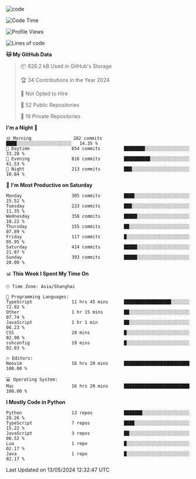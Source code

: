 
<!--
**liuyaanng/liuyaanng** is a ✨ _special_ ✨ repository because its `README.md` (this file) appears on your GitHub profile.

Here are some ideas to get you started:

- 🔭 I’m currently working on ...
- 🌱 I’m currently learning ...
- 👯 I’m looking to collaborate on ...
- 🤔 I’m looking for help with ...
- 💬 Ask me about ...
- 📫 How to reach me: ...
- 😄 Pronouns: ...
- ⚡ Fun fact: ...
-->


![code](https://cdn.jsdelivr.net/gh/liuyaanng/liuyaanng@1.0/code.gif) 

<!--START_SECTION:waka-->
![Code Time](http://img.shields.io/badge/Code%20Time-376%20hrs%2038%20mins-blue)

![Profile Views](http://img.shields.io/badge/Profile%20Views-0-blue)

![Lines of code](https://img.shields.io/badge/From%20Hello%20World%20I%27ve%20Written-14.6%20million%20lines%20of%20code-blue)

**🐱 My GitHub Data** 

> 📦 826.2 kB Used in GitHub's Storage 
 > 
> 🏆 34 Contributions in the Year 2024
 > 
> 🚫 Not Opted to Hire
 > 
> 📜 52 Public Repositories 
 > 
> 🔑 19 Private Repositories 
 > 
**I'm a Night 🦉** 

```text
🌞 Morning                282 commits         ████░░░░░░░░░░░░░░░░░░░░░   14.35 % 
🌆 Daytime                654 commits         ████████░░░░░░░░░░░░░░░░░   33.28 % 
🌃 Evening                816 commits         ██████████░░░░░░░░░░░░░░░   41.53 % 
🌙 Night                  213 commits         ███░░░░░░░░░░░░░░░░░░░░░░   10.84 % 
```
📅 **I'm Most Productive on Saturday** 

```text
Monday                   305 commits         ████░░░░░░░░░░░░░░░░░░░░░   15.52 % 
Tuesday                  223 commits         ███░░░░░░░░░░░░░░░░░░░░░░   11.35 % 
Wednesday                358 commits         █████░░░░░░░░░░░░░░░░░░░░   18.22 % 
Thursday                 155 commits         ██░░░░░░░░░░░░░░░░░░░░░░░   07.89 % 
Friday                   117 commits         █░░░░░░░░░░░░░░░░░░░░░░░░   05.95 % 
Saturday                 414 commits         █████░░░░░░░░░░░░░░░░░░░░   21.07 % 
Sunday                   393 commits         █████░░░░░░░░░░░░░░░░░░░░   20.00 % 
```


📊 **This Week I Spent My Time On** 

```text
🕑︎ Time Zone: Asia/Shanghai

💬 Programming Languages: 
TypeScript               11 hrs 45 mins      ██████████████████░░░░░░░   72.02 % 
Other                    1 hr 15 mins        ██░░░░░░░░░░░░░░░░░░░░░░░   07.74 % 
JavaScript               1 hr 1 min          ██░░░░░░░░░░░░░░░░░░░░░░░   06.23 % 
CSS                      28 mins             █░░░░░░░░░░░░░░░░░░░░░░░░   02.90 % 
sshconfig                19 mins             █░░░░░░░░░░░░░░░░░░░░░░░░   02.03 % 

🔥 Editors: 
Neovim                   16 hrs 20 mins      █████████████████████████   100.00 % 

💻 Operating System: 
Mac                      16 hrs 20 mins      █████████████████████████   100.00 % 
```

**I Mostly Code in Python** 

```text
Python                   13 repos            ███████░░░░░░░░░░░░░░░░░░   28.26 % 
TypeScript               7 repos             ████░░░░░░░░░░░░░░░░░░░░░   15.22 % 
JavaScript               3 repos             ██░░░░░░░░░░░░░░░░░░░░░░░   06.52 % 
Lua                      1 repo              █░░░░░░░░░░░░░░░░░░░░░░░░   02.17 % 
Java                     1 repo              █░░░░░░░░░░░░░░░░░░░░░░░░   02.17 % 
```




 Last Updated on 13/05/2024 12:32:47 UTC
<!--END_SECTION:waka-->
